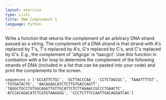 ```yaml
---
layout: exercise
type: Lists
title: DNA Complement 1
language: Python
---
```


Write a function that returns the complement of an arbitrary DNA strand
passed as a string. The complement of a DNA strand is that strand with
A's replaced by T's, T's replaced by A's, G's replaced by C's, and C's
replaced by G's. E.g., the complement of 'attgcga' is 'taacgct'. Use
this function in combation with a for loop to determine the complement
of the following strands of DNA (included in a list that can be pasted
into your code) and print the complements to the screen.

```
sequences = ['GCCATTCTGC', 'GCTTACCCAA', 'CCTCTAGCGC', 'TAAATTTTGT',
'TGTGATACTG', 'AACAGAGCATCTCTTGTGACCAGTT', 'TAGGCTGCCTGTGGCAGGTTGTTGCATTCTCTTAGAACCGCCCTGAACTC', 'ATCCACAGACATCTCGTGTAAGGGG', 'CCCTCTTTCCAATTGACAGGATCAG']
```
